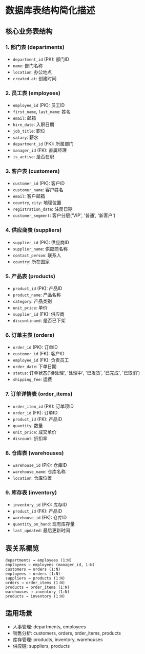 # 数据库表结构简化描述

## 核心业务表结构

### 1. 部门表 (departments)
- `department_id` (PK): 部门ID
- `name`: 部门名称
- `location`: 办公地点
- `created_at`: 创建时间

### 2. 员工表 (employees)
- `employee_id` (PK): 员工ID
- `first_name`, `last_name`: 姓名
- `email`: 邮箱
- `hire_date`: 入职日期
- `job_title`: 职位
- `salary`: 薪水
- `department_id` (FK): 所属部门
- `manager_id` (FK): 直属经理
- `is_active`: 是否在职

### 3. 客户表 (customers)
- `customer_id` (PK): 客户ID
- `customer_name`: 客户姓名
- `email`: 客户邮箱
- `country`, `city`: 地理位置
- `registration_date`: 注册日期
- `customer_segment`: 客户分层('VIP', '普通', '新客户')

### 4. 供应商表 (suppliers)
- `supplier_id` (PK): 供应商ID
- `supplier_name`: 供应商名称
- `contact_person`: 联系人
- `country`: 所在国家

### 5. 产品表 (products)
- `product_id` (PK): 产品ID
- `product_name`: 产品名称
- `category`: 产品类别
- `unit_price`: 单价
- `supplier_id` (FK): 供应商
- `discontinued`: 是否已下架

### 6. 订单主表 (orders)
- `order_id` (PK): 订单ID
- `customer_id` (FK): 客户ID
- `employee_id` (FK): 负责员工
- `order_date`: 下单日期
- `status`: 订单状态('待处理', '处理中', '已发货', '已完成', '已取消')
- `shipping_fee`: 运费

### 7. 订单详情表 (order_items)
- `order_item_id` (PK): 订单项ID
- `order_id` (FK): 订单ID
- `product_id` (FK): 产品ID
- `quantity`: 数量
- `unit_price`: 成交单价
- `discount`: 折扣率

### 8. 仓库表 (warehouses)
- `warehouse_id` (PK): 仓库ID
- `warehouse_name`: 仓库名称
- `location`: 仓库位置

### 9. 库存表 (inventory)
- `inventory_id` (PK): 库存ID
- `product_id` (FK): 产品ID
- `warehouse_id` (FK): 仓库ID
- `quantity_on_hand`: 现有库存量
- `last_updated`: 最后更新时间

## 表关系概览
```
departments → employees (1:N)
employees → employees (manager_id, 1:N)
customers → orders (1:N)
employees → orders (1:N)
suppliers → products (1:N)
orders → order_items (1:N)
products → order_items (1:N)
warehouses → inventory (1:N)
products → inventory (1:N)
```

## 适用场景
- 人事管理: departments, employees
- 销售分析: customers, orders, order_items, products
- 库存管理: products, inventory, warehouses
- 供应链: suppliers, products
